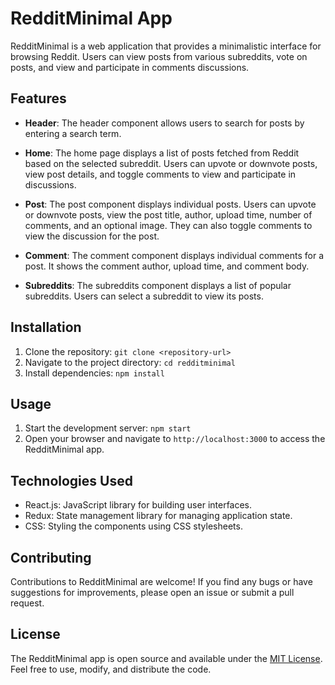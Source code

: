 # RedditMinimal App

RedditMinimal is a web application that provides a minimalistic interface for browsing Reddit. Users can view posts from various subreddits, vote on posts, and view and participate in comments discussions.

## Features

- **Header**: The header component allows users to search for posts by entering a search term. 

- **Home**: The home page displays a list of posts fetched from Reddit based on the selected subreddit. Users can upvote or downvote posts, view post details, and toggle comments to view and participate in discussions.

- **Post**: The post component displays individual posts. Users can upvote or downvote posts, view the post title, author, upload time, number of comments, and an optional image. They can also toggle comments to view the discussion for the post.

- **Comment**: The comment component displays individual comments for a post. It shows the comment author, upload time, and comment body.

- **Subreddits**: The subreddits component displays a list of popular subreddits. Users can select a subreddit to view its posts.

## Installation

1. Clone the repository: `git clone <repository-url>`
2. Navigate to the project directory: `cd redditminimal`
3. Install dependencies: `npm install`

## Usage

1. Start the development server: `npm start`
2. Open your browser and navigate to `http://localhost:3000` to access the RedditMinimal app.

## Technologies Used

- React.js: JavaScript library for building user interfaces.
- Redux: State management library for managing application state.
- CSS: Styling the components using CSS stylesheets.

## Contributing

Contributions to RedditMinimal are welcome! If you find any bugs or have suggestions for improvements, please open an issue or submit a pull request.

## License

The RedditMinimal app is open source and available under the [MIT License](https://opensource.org/licenses/MIT). Feel free to use, modify, and distribute the code.
